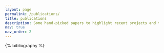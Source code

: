 ```yaml
---
layout: page
permalink: /publications/
title: publications
description: Some hand-picked papers to highlight recent projects and the work of my students. A more complete list is maintained by <a href="https://scholar.google.com/citations?user=89fHOQgAAAAJ&hl=en&oi=ao">Google Scholar</a> and (almost) all papers are available from <a href="https://arxiv.org">arXiv</a> (following the publishers' policy on formatting and embargo policies).
nav: true
nav_order: 2
---
```


<!-- _pages/publications.md -->
<div class="publications">

{% bibliography %}

</div>
